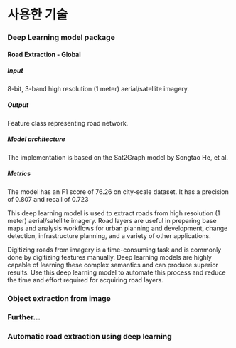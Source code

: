 # 사용한 기술

### Deep Learning model package
#### Road Extraction - Global
##### Input
8-bit, 3-band high resolution (1 meter) aerial/satellite imagery.
##### Output
Feature class representing road network. 
##### Model architecture
The implementation is based on the Sat2Graph model by Songtao He, et al. 
##### Metrics
The model has an F1 score of 76.26 on city-scale dataset. It has a precision of 0.807 and recall of 0.723

This deep learning model is used to extract roads from high resolution (1 meter) aerial/satellite imagery. Road layers are useful in preparing base maps and analysis workflows for urban planning and development, change detection, infrastructure planning, and a variety of other applications.

Digitizing roads from imagery is a time-consuming task and is commonly done by digitizing features manually. Deep learning models are highly capable of learning these complex semantics and can produce superior results. Use this deep learning model to automate this process and reduce the time and effort required for acquiring road layers.

### Object extraction from image


### Further…

### Automatic road extraction using deep learning
